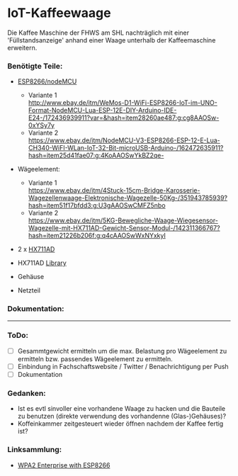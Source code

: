 # IoT-Kaffeewaage
Die Kaffee Maschine der FHWS am SHL nachträglich mit einer 'Füllstandsanzeige' anhand einer Waage unterhalb der Kaffeemaschine erweitern.


### Benötigte Teile:
* [ESP8266/nodeMCU](https://en.wikipedia.org/wiki/NodeMCU)
    * Variante 1  
     http://www.ebay.de/itm/WeMos-D1-WiFi-ESP8266-IoT-im-UNO-Format-NodeMCU-Lua-ESP-12E-DIY-Arduino-IDE-E24-/172436939911?var=&hash=item28260ae487:g:cg8AAOSw-0xYSy7y
    * Variante 2  
     https://www.ebay.de/itm/NodeMCU-V3-ESP8266-ESP-12-E-Lua-CH340-WiFI-WLan-IoT-32-Bit-microUSB-Arduino-/162472635911?hash=item25d41fae07:g:4KoAAOSwYkBZ2qe-
* Wägeelement:  
    * Variante 1  
      https://www.ebay.de/itm/4Stuck-15cm-Bridge-Karosserie-Wagezellenwaage-Elektronische-Wagezelle-50Kg-/351943785939?hash=item51f17bfdd3:g:U3gAAOSwCMFZ5nbo
    * Variante 2  
     https://www.ebay.de/itm/5KG-Bewegliche-Waage-Wiegesensor-Wagezelle-mit-HX711AD-Gewicht-Sensor-Modul-/142311366767?hash=item21226b206f:g:q4cAAOSwWxNYxkyI

* 2 x [HX711AD](https://www.ebay.de/itm/5PCS-Arduino-HX711-Sensor-Dual-Channel-24-Bit-Precision-A-D-Module-TE201-/381273089433?hash=item58c5a5a599:g:kGAAAOSw9eVXVXMF) 
* HX711AD [Library](https://github.com/bogde/HX711)
* Gehäuse
* Netzteil

### Dokumentation:





***

### ToDo:

- [ ] Gesammtgewicht ermitteln um die max. Belastung pro Wägeelement zu ermitteln bzw. passendes Wägeelement zu ermitteln.
- [ ] Einbindung in Fachschaftswebsite / Twitter / Benachrichtigung per Push
- [ ] Dokumentation

### Gedanken:

* Ist es evtl sinvoller eine vorhandene Waage zu hacken und die Bauteile zu benutzen (direkte verwendung des vorhandenne (Glas-)Gehäuses)?
* Koffeinkammer zeitgesteuert wieder öffnen nachdem der Kaffee fertig ist?


### Linksammlung:
* [WPA2 Enterprise with ESP8266](https://www.hallgeirholien.no/post/esp8266-eap/)


